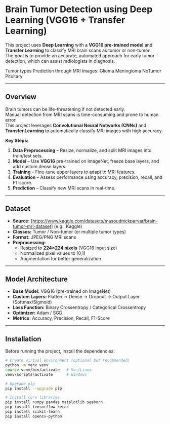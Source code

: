 # Brain Tumor Detection using Deep Learning (VGG16 + Transfer Learning)

This project uses **Deep Learning** with a **VGG16 pre-trained model** and **Transfer Learning** to classify MRI brain scans as tumor or non-tumor.  
The goal is to provide an accurate, automated approach for early tumor detection, which can assist radiologists in diagnosis.

Tumor types Prediction through MRI Images:
Glioma
Meningioma
NoTumor
Pituitary


---

## Overview

Brain tumors can be life-threatening if not detected early.  
Manual detection from MRI scans is time-consuming and prone to human error.  
This project leverages **Convolutional Neural Networks (CNNs)** and **Transfer Learning** to automatically classify MRI images with high accuracy.

**Key Steps:**
1. **Data Preprocessing** – Resize, normalize, and split MRI images into train/test sets.
2. **Model** – Use **VGG16** pre-trained on ImageNet, freeze base layers, and add custom dense layers.
3. **Training** – Fine-tune upper layers to adapt to MRI features.
4. **Evaluation** – Assess performance using accuracy, precision, recall, and F1-score.
5. **Prediction** – Classify new MRI scans in real-time.

---

## Dataset

- **Source:** [https://www.kaggle.com/datasets/masoudnickparvar/brain-tumor-mri-dataset] (e.g., Kaggle)
- **Classes:** Tumor / Non-tumor (or multiple tumor types)
- **Format:** JPEG/PNG MRI scans
- **Preprocessing:**
  - Resized to **224×224 pixels** (VGG16 input size)
  - Normalized pixel values to [0,1]
  - Augmentation for better generalization

---

##  Model Architecture

- **Base Model:** VGG16 (pre-trained on ImageNet)
- **Custom Layers:** Flatten → Dense → Dropout → Output Layer (Softmax/Sigmoid)
- **Loss Function:** Binary Crossentropy / Categorical Crossentropy
- **Optimizer:** Adam / SGD
- **Metrics:** Accuracy, Precision, Recall, F1-Score

---

## Installation

Before running the project, install the dependencies:

```bash
# Create virtual environment (optional but recommended)
python -m venv venv
source venv/bin/activate   # Mac/Linux
venv\Scripts\activate      # Windows

# Upgrade pip
pip install --upgrade pip

# Install core libraries
pip install numpy pandas matplotlib seaborn
pip install tensorflow keras
pip install scikit-learn
pip install opencv-python
